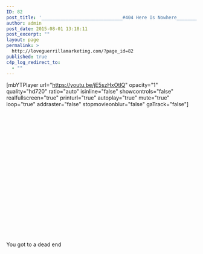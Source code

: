 ```yaml
---
ID: 82
post_title: '______________________________#404 Here Is Nowhere____________________________'
author: admin
post_date: 2015-08-01 13:18:11
post_excerpt: ""
layout: page
permalink: >
  http://loveguerrillamarketing.com/?page_id=82
published: true
c4p_log_redirect_to:
  - ""
---
```

[mbYTPlayer url="https://youtu.be/jE5szHxOtlQ" opacity="1" quality="hd720" ratio="auto" isinline="false" showcontrols="false" realfullscreen="true" printurl="true" autoplay="true" mute="true" loop="true" addraster="false" stopmovieonblur="false" gaTrack="false"]

&nbsp;

&nbsp;

&nbsp;

&nbsp;

&nbsp;

&nbsp;

&nbsp;

&nbsp;

&nbsp;

&nbsp;

&nbsp;

You got to a dead end
